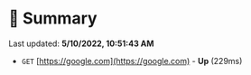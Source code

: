 # 📖 Summary
Last updated: **5/10/2022, 10:51:43 AM**

- `GET` [https://google.com](https://google.com) - **Up** (229ms)
